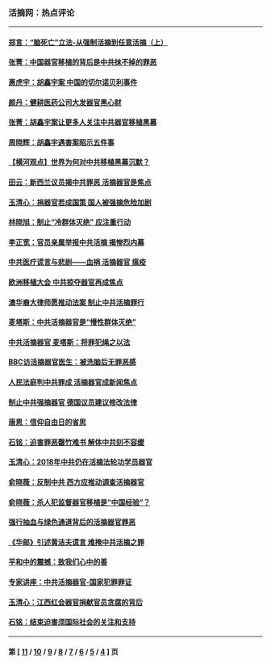 ### 活摘网：热点评论
---
#### [郑言：“脑死亡”立法-从强制活摘到任意活摘（上）](../../pages/nf5879/n14077933.md?09220430) 
#### [张菁：中国器官移植的背后是中共抹不掉的罪恶](../../pages/nf5879/n13974977.md?09220430) 
#### [惠虎宇：胡鑫宇案 中国的切尔诺贝利事件](../../pages/nf5879/n13942916.md?09220430) 
#### [颜丹：健耕医药公司大发器官黑心财](../../pages/nf5879/n13940134.md?09220430) 
#### [张菁：胡鑫宇案让更多人关注中共器官移植黑幕](../../pages/nf5879/n13929073.md?09220430) 
#### [周晓辉：胡鑫宇遇害案昭示五件事](../../pages/nf5879/n13921870.md?09220430) 
#### [【横河观点】世界为何对中共移植黑幕沉默？](../../pages/nf5879/n13244249.md?09220430) 
#### [田云：新西兰议员揭中共罪恶 活摘器官是焦点](../../pages/nf5879/n13070629.md?09220430) 
#### [玉清心：捐器官若成国策 国人被强摘危险加剧](../../pages/nf5879/n12802713.md?09220430) 
#### [林晓旭：制止“冷群体灭绝” 应注重行动](../../pages/nf5879/n12779736.md?09220430) 
#### [李正宽：官员亲属举报中共活摘 揭惨烈内幕](../../pages/nf5879/n12684490.md?09220430) 
#### [中共医疗谎言与悲剧——血祸 活摘器官 瘟疫](../../pages/nf5879/n12372103.md?09220430) 
#### [欧洲移植大会 中共掠夺器官再成焦点](../../pages/nf5879/n11538883.md?09220430) 
#### [澳华裔大律师愿推动法案 制止中共活摘罪行](../../pages/nf5879/n11377039.md?09220430) 
#### [麦塔斯：中共活摘器官是“慢性群体灭绝”](../../pages/nf5879/n11350529.md?09220430) 
#### [中共活摘器官 麦塔斯：将罪犯绳之以法](../../pages/nf5879/n11347973.md?09220430) 
#### [BBC访活摘器官医生：被洗脑后无罪恶感](../../pages/nf5879/n11335935.md?09220430) 
#### [人民法庭判中共罪成 活摘器官成新闻焦点](../../pages/nf5879/n11331578.md?09220430) 
#### [制止中共强摘器官 德国议员建议修改法律](../../pages/nf5879/n11249451.md?09220430) 
#### [唐恩：信仰自由日的省思](../../pages/nf5879/n11003525.md?09220430) 
#### [石铭：迫害罪恶罄竹难书  解体中共刻不容缓](../../pages/nf5879/n10942855.md?09220430) 
#### [玉清心：2018年中共仍在活摘法轮功学员器官](../../pages/nf5879/n10914646.md?09220430) 
#### [俞晓薇：反制中共 西方应推动调查活摘器官](../../pages/nf5879/n10794671.md?09220430) 
#### [俞晓薇：杀人犯监督器官移植是“中国经验”？](../../pages/nf5879/n10466427.md?09220430) 
#### [强行抽血与绿色通道背后的活摘器官罪恶](../../pages/nf5879/n10004708.md?09220430) 
#### [《华邮》引述黄洁夫谎言 难掩中共活摘之罪](../../pages/nf5879/n9642309.md?09220430) 
#### [平和中的震撼：致我们心中的善](../../pages/nf5879/n9021123.md?09220430) 
#### [专家讲座：中共活摘器官-国家犯罪罪证](../../pages/nf5879/n8828153.md?09220430) 
#### [玉清心：江西红会器官捐献官员贪腐的背后](../../pages/nf5879/n8522122.md?09220430) 
#### [石铭：结束迫害须国际社会的关注和支持](../../pages/nf5879/n8443497.md?09220430) 

---
#### 第 [ [11](./11.md?09220430) / [10](./10.md?09220430) / [9](./9.md?09220430) / [8](./8.md?09220430) / [7](./7.md?09220430) / [6](./6.md?09220430) / [5](./5.md?09220430) / [4](./4.md?09220430) ] 页
